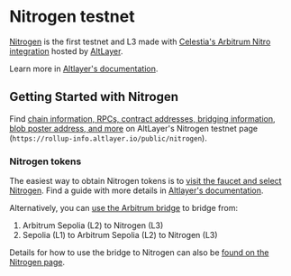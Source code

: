 # Nitrogen testnet

[Nitrogen](https://rollup-info.altlayer.io/public/nitrogen)
is the first testnet and L3 made with
[Celestia's Arbitrum Nitro integration](./arbitrum-integration.md)
hosted by [AltLayer](https://altlayer.io/).

Learn more in
[Altlayer's documentation](https://docs.altlayer.io/altlayer-documentation/external-integrations/nitrogen-orbit-+-celestia-testnet).

## Getting Started with Nitrogen

Find [chain information, RPCs, contract addresses, bridging information,
blob poster address, and more](https://rollup-info.altlayer.io/public/nitrogen)
on AltLayer's Nitrogen testnet page
(`https://rollup-info.altlayer.io/public/nitrogen`).

### Nitrogen tokens

The easiest way to obtain Nitrogen tokens is to
[visit the faucet and select Nitrogen](https://www.l2faucet.com/).
Find a guide with more details in
[Altlayer's documentation](https://docs.altlayer.io/altlayer-documentation/external-integrations/nitrogen-orbit-+-celestia-testnet#short-guide).

Alternatively, you can
[use the Arbitrum bridge](https://bridge.arbitrum.io)
to bridge from:

1. Arbitrum Sepolia (L2) to Nitrogen (L3)
2. Sepolia (L1) to Arbitrum Sepolia (L2) to Nitrogen (L3)

Details for how to use the bridge to Nitrogen can also be
[found on the Nitrogen page](https://rollup-info.altlayer.io/public/nitrogen).
